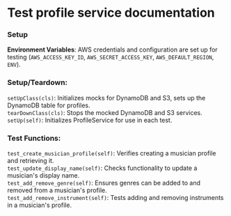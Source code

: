 # Test profile service documentation
### Setup

**Environment Variables**: AWS credentials and configuration are set up for testing (`AWS_ACCESS_KEY_ID`, `AWS_SECRET_ACCESS_KEY`, `AWS_DEFAULT_REGION`, `ENV`).

### Setup/Teardown:

`setUpClass(cls)`: Initializes mocks for DynamoDB and S3, sets up the DynamoDB table for profiles.  
`tearDownClass(cls)`: Stops the mocked DynamoDB and S3 services.  
`setUp(self)`: Initializes ProfileService for use in each test.  

### Test Functions:

`test_create_musician_profile(self)`: Verifies creating a musician profile and retrieving it.  
`test_update_display_name(self)`: Checks functionality to update a musician's display name.  
`test_add_remove_genre(self)`: Ensures genres can be added to and removed from a musician's profile.  
`test_add_remove_instrument(self)`: Tests adding and removing instruments in a musician's profile.  